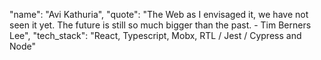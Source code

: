 "name": "Avi Kathuria",
"quote": "The Web as I envisaged it, we have not seen it yet. The future is still so much bigger than the past. - Tim Berners Lee", 
"tech_stack": "React, Typescript, Mobx, RTL / Jest / Cypress and Node" 